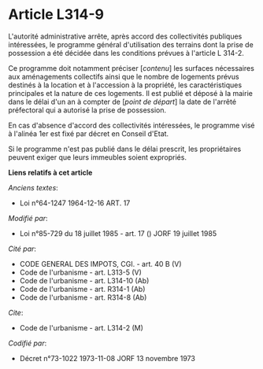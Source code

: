 # Article L314-9

L'autorité administrative arrête, après accord des collectivités publiques intéressées, le programme général d'utilisation
des terrains dont la prise de possession a été décidée dans les conditions prévues à l'article L 314-2.

Ce programme doit notamment préciser [*contenu*] les surfaces nécessaires aux aménagements collectifs ainsi que le nombre de
logements prévus destinés à la location et à l'accession à la propriété, les caractéristiques principales et la nature de ces
logements. Il est publié et déposé à la mairie dans le délai d'un an à compter de [*point de départ*] la date de l'arrêté
préfectoral qui a autorisé la prise de possession.

En cas d'absence d'accord des collectivités intéressées, le programme visé à l'alinéa 1er est fixé par décret en Conseil
d'Etat.

Si le programme n'est pas publié dans le délai prescrit, les propriétaires peuvent exiger que leurs immeubles soient
expropriés.

**Liens relatifs à cet article**

_Anciens textes_:

  - Loi n°64-1247 1964-12-16 ART. 17

_Modifié par_:

  - Loi n°85-729 du 18 juillet 1985 - art. 17 () JORF 19 juillet 1985

_Cité par_:

  - CODE GENERAL DES IMPOTS, CGI. - art. 40 B (V)
  - Code de l'urbanisme - art. L313-5 (V)
  - Code de l'urbanisme - art. L314-10 (Ab)
  - Code de l'urbanisme - art. R314-1 (Ab)
  - Code de l'urbanisme - art. R314-8 (Ab)

_Cite_:

  - Code de l'urbanisme - art. L314-2 (M)

_Codifié par_:

  - Décret n°73-1022 1973-11-08 JORF 13 novembre 1973
